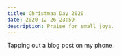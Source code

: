 ```yaml
---
title: Christmaa Day 2020
date: 2020-12-26 23:59
description: Praise for small joys.
---
```


Tapping out a blog post on my phone.
